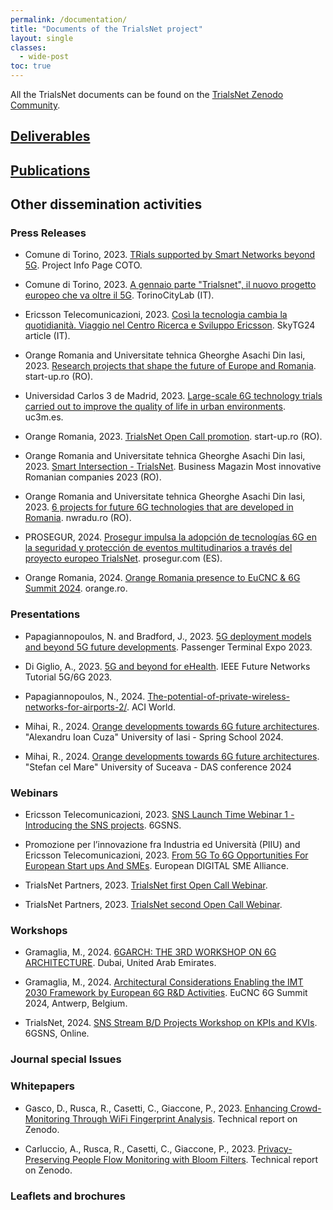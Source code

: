 ```yaml
---
permalink: /documentation/
title: "Documents of the TrialsNet project"
layout: single
classes:
  - wide-post
toc: true
---
```


All the TrialsNet documents can be found on the [TrialsNet Zenodo Community](https://zenodo.org/communities/trialsnet/).

## [Deliverables](/deliverables/)

## [Publications](/publications/)

## Other dissemination activities

### Press Releases

- Comune di Torino, 2023. [TRials supported by Smart Networks beyond 5G](https://www.torinoeuprojects.it/en/trialsnet/).  Project Info Page COTO.

- Comune di Torino, 2023. [A gennaio parte "Trialsnet", il nuovo progetto europeo che va oltre il 5G]([https://www.torinoeuprojects.it/en/trialsnet/](https://www.torinocitylab.it/it/news/793-a-gennaio-parte-trialsnet-il-nuovo-progetto-europeo-che-va-oltre-il-5g)).  TorinoCityLab (IT).

- Ericsson Telecomunicazioni, 2023. [Così la tecnologia cambia la quotidianità. Viaggio nel Centro Ricerca e Sviluppo Ericsson](https://tg24.sky.it/tecnologia/now/2023/06/29/viaggio-centro-ricerca-sviluppo-ericsson-genova). SkyTG24 article (IT).

- Orange Romania and Universitate tehnica Gheorghe Asachi Din Iasi, 2023. [Research projects that shape the future of Europe and Romania](https://start-up.ro/proiectele-de-cercetare-care-creeaza-viitorul-de-maine-al-europei/). start-up.ro (RO).

- Universidad Carlos 3 de Madrid, 2023. [Large-scale 6G technology trials carried out to improve the quality of life in urban environments](https://www.uc3m.es/ss/Satellite/UC3MInstitucional/en/Detalle/Comunicacion_C/1371367950715/1371215537949/Large-scale_6G_technology_trials_carried_out_to_improve_the_quality_of_life_in_urban_environments). uc3m.es.

- Orange Romania, 2023. [TrialsNet Open Call promotion](https://start-up.ro/cum-pot-avea-acces-startup-urile-la-finantare-prin-programul-trialsnet/). start-up.ro (RO).

- Orange Romania and Universitate tehnica Gheorghe Asachi Din Iasi, 2023. [Smart Intersection - TrialsNet](https://edition.pagesuite.com/html5/reader/production/default.aspx?pubname=&edid=ce66bffd-c269-4009-a7cd-c0e056914ad7). Business Magazin Most innovative Romanian companies 2023 (RO).

- Orange Romania and Universitate tehnica Gheorghe Asachi Din Iasi, 2023. [6 projects for future 6G technologies that are developed in Romania](https://www.nwradu.ro/2023/04/6-proiecte-viitoarele-tehnologii-6g-lucreaza-romania/). nwradu.ro (RO).

- PROSEGUR, 2024. [Prosegur impulsa la adopción de tecnologías 6G en la seguridad y protección de eventos multitudinarios a través del proyecto europeo TrialsNet](https://www.prosegur.com/media/articulo/prensa/prosegur-impulsa-la-adopcion-de-tecnologias-proyecto-europeo-trialsnet?utm_source=linkedin&utm_medium=social&utm_campaign=comms_prensa&utm_content=innovacion&utm_source=hootsuite&utm_medium=organic_social&utm_term=&utm_content=link&utm_campaign=adopci%C3%B3n_tecnolog%C3%ADas_6G_ESP_2024_16_05_CORPORATIVO). prosegur.com (ES).

- Orange Romania, 2024. [Orange Romania presence to EuCNC & 6G Summit 2024](https://5glab.orange.ro/en/orange-romania-presence-to-eucnc-6g-summit-2024/). orange.ro.

### Presentations

- Papagiannopoulos, N. and Bradford, J., 2023. [5G deployment models and beyond 5G future developments](https://zenodo.org/record/8269628). Passenger Terminal Expo 2023.

- Di Giglio, A., 2023. [5G and beyond for eHealth](https://zenodo.org/records/12531592). IEEE Future Networks Tutorial 5G/6G 2023.

- Papagiannopoulos, N., 2024. [The-potential-of-private-wireless-networks-for-airports-2/](https://store.aci.aero/product/the-potential-of-private-wireless-networks-for-airports-2/). ACI World.

- Mihai, R., 2024. [Orange developments towards 6G future architectures](https://events.info.uaic.ro/spring-school/program.html). "Alexandru Ioan Cuza" University of Iasi - Spring School 2024.

- Mihai, R., 2024. [Orange developments towards 6G future architectures](https://dasconference.ro/program.php). "Stefan cel Mare" University of Suceava - DAS conference 2024 

### Webinars

- Ericsson Telecomunicazioni, 2023. [SNS Launch Time Webinar 1 - Introducing the SNS projects](https://smart-networks.europa.eu/event/sns-lunchtime-webinar-1-introducing-the-sns-projects-part-1-of-4/). 6GSNS.

- Promozione per l’innovazione fra Industria ed Università (PIIU) and Ericsson Telecomunicazioni, 2023. [From 5G To 6G Opportunities For European Start ups And SMEs](https://www.youtube.com/watch?v=yCoEvSo9dpY). European DIGITAL SME Alliance.

- TrialsNet Partners, 2023. [TrialsNet first Open Call Webinar](https://www.youtube.com/watch?v=z6t0SZdueF8).

- TrialsNet Partners, 2023. [TrialsNet second Open Call Webinar](https://www.youtube.com/watch?v=bZCsWRjWVGI).

### Workshops

- Gramaglia, M., 2024. [6GARCH: THE 3RD WORKSHOP ON 6G ARCHITECTURE](https://wcnc2024.ieee-wcnc.org/workshop/ws-12-6garch-3rd-workshop-6g-architecture). Dubai, United Arab Emirates.

- Gramaglia, M., 2024. [Architectural Considerations Enabling the IMT 2030 Framework by European 6G R&D Activities](https://www.eucnc.eu/programme/workshops/workshop-8/). EuCNC 6G Summit 2024, Antwerp, Belgium.

- TrialsNet, 2024. [SNS Stream B/D Projects Workshop on KPIs and KVIs](https://smart-networks.europa.eu/event/sns-stream-b-d-projects-webinar/). 6GSNS, Online.

### Journal special Issues

### Whitepapers

- Gasco, D., Rusca, R., Casetti, C., Giaccone, P., 2023. [Enhancing Crowd-Monitoring Through WiFi Fingerprint Analysis](https://doi.org/10.5281/zenodo.10017685). Technical report on Zenodo.

- Carluccio, A., Rusca, R., Casetti, C., Giaccone, P., 2023. [Privacy-Preserving People Flow Monitoring with Bloom Filters](https://doi.org/10.5281/zenodo.10017642). Technical report on Zenodo.

### Leaflets and brochures
